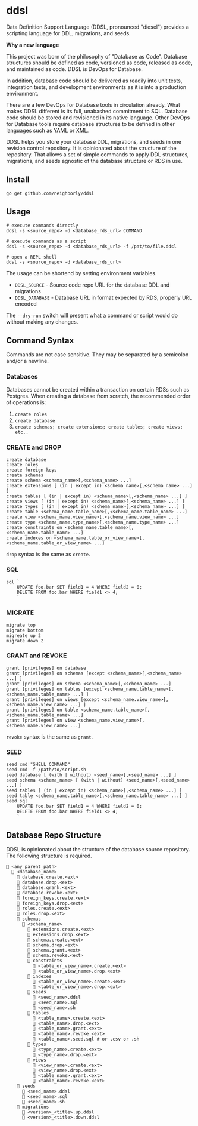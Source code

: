 # ddsl

Data Definition Support Language (DDSL, pronounced "diesel") provides a scripting language for DDL, migrations, and seeds. 

**Why a new language**

This project was born of the philosophy of "Database as Code". Database structures should be defined as code, versioned 
as code, released as code, and maintained as code. DDSL is DevOps for Database.

In addition, database code should be delivered as readily into unit tests, integration tests, and development environments
as it is into a production environment.

There are a few DevOps for Database tools in circulation already. What makes DDSL different is its full, unabashed
commitment to SQL. Database code should be stored and revisioned in its native language. Other DevOps for Database
tools require database structures to be defined in other languages such as YAML or XML.

DDSL helps you store your database DDL, migrations, and seeds in one revision control repository. It is opinionated
about the structure of the repository. That allows a set of simple commands to apply DDL structures, migrations, and seeds
agnostic of the database structure or RDS in use.

## Install

```$sh
go get github.com/neighborly/ddsl
```

## Usage

```$sh
# execute commands directly
ddsl -s <source_repo> -d <database_rds_url> COMMAND 

# execute commands as a script
ddsl -s <source_repo> -d <database_rds_url> -f /pat/to/file.ddsl

# open a REPL shell
ddsl -s <source_repo> -d <database_rds_url>
```

The usage can be shortend by setting environment variables.

* `DDSL_SOURCE` - Source code repo URL for the database DDL and migrations
* `DDSL_DATABASE` - Database URL in format expected by RDS, properly URL encoded

The `--dry-run` switch will present what a command or script would do without making any changes.

## Command Syntax

Commands are not case sensitive. They may be separated by a semicolon and/or a newline.

### Databases

Databases cannot be created within a transaction on certain RDSs such as Postgres. When creating a database from scratch,
the recommended order of operations is:

1. `create roles`
2. `create database` 
3. `create schemas; create extensions; create tables; create views; etc..`    

### CREATE and DROP
```
create database
create roles
create foreign-keys
create schemas
create schema <schema_name>[,<schema_name> ...]
create extensions [ (in | except in) <schema_name>[,<schema_name> ...] ]
create tables [ (in | except in) <schema_name>[,<schema_name> ...] ]
create views [ (in | except in) <schema_name>[,<schema_name> ...] ]
create types [ (in | except in) <schema_name>[,<schema_name> ...] ]
create table <schema_name.table_name>[,<schema_name.table_name> ...]
create view <schema_name.view_name>[,<schema_name.view_name> ...]
create type <schema_name.type_name>[,<schema_name.type_name> ...]
create constraints on <schema_name.table_name>[,<schema_name.table_name> ...]
create indexes on <schema_name.table_or_view_name>[,<schema_name.table_or_view_name> ...]
```

`drop` syntax is the same as `create`.

### SQL
```
sql `
    UPDATE foo.bar SET field1 = 4 WHERE field2 = 0;
    DELETE FROM foo.bar WHERE field1 <> 4;
    `
```

### MIGRATE
```
migrate top
migrate bottom
migreate up 2
migrate down 2
```

### GRANT and REVOKE
```
grant [privileges] on database
grant [privileges] on schemas [except <schema_name>[,<schema_name> ...] ]
grant [privileges] on schema <schema_name>[,<schema_name> ...]
grant [privileges] on tables [except <schema_name.table_name>[,<schema_name.table_name> ...] ]
grant [privileges] on views [except <schema_name.view_name>[,<schema_name.view_name> ...] ]
grant [privileges] on table <schema_name.table_name>[,<schema_name.table_name> ...]
grant [privileges] on view <schema_name.view_name>[,<schema_name.view_name> ...]
```

`revoke` syntax is the same as `grant`.

### SEED
```
seed cmd "SHELL COMMAND"
seed cmd -f /path/to/script.sh
seed database [ (with | without) <seed_name>[,<seed_name> ...] ]
seed schema <schema_name> [ (with | without) <seed_name>[,<seed_name> ...] ]
seed tables [ (in | except in) <schema_name>[,<schema_name> ...] ]
seed table <schema_name.table_name>[,<schema_name.table_name> ...] ]
seed sql `
    UPDATE foo.bar SET field1 = 4 WHERE field2 = 0;
    DELETE FROM foo.bar WHERE field1 <> 4;
    `
```

## Database Repo Structure

DDSL is opinionated about the structure of the database source repository.
The following structure is required.

```
📂 <any_parent_path>
  📂 <database_name>
    📄 database.create.<ext> 
    📄 database.drop.<ext>
    📄 database.grank.<ext> 
    📄 database.revoke.<ext>
    📄 foreign_keys.create.<ext>  
    📄 foreign_keys.drop.<ext>
    📄 roles.create.<ext>
    📄 roles.drop.<ext>
    📂 schemas
      📂 <schema_name>
        📄 extensions.create.<ext>
        📄 extensions.drop.<ext>
        📄 schema.create.<ext>
        📄 schema.drop.<ext>
        📄 schema.grant.<ext>
        📄 schema.revoke.<ext>
        📂 constraints
          📄 <table_or_view_name>.create.<ext>
          📄 <table_or_view_name>.drop.<ext>
        📂 indexes
          📄 <table_or_view_name>.create.<ext>
          📄 <table_or_view_name>.drop.<ext>
        📂 seeds
          📄 <seed_name>.ddsl
          📄 <seed_name>.sql
          📄 <seed_name>.sh
        📂 tables
          📄 <table_name>.create.<ext>
          📄 <table_name>.drop.<ext>
          📄 <table_name>.grant.<ext>
          📄 <table_name>.revoke.<ext>
          📄 <table_name>.seed.sql # or .csv or .sh
        📂 types
          📄 <type_name>.create.<ext>
          📄 <type_name>.drop.<ext>
        📂 views
          📄 <view_name>.create.<ext>
          📄 <view_name>.drop.<ext>
          📄 <table_name>.grant.<ext>
          📄 <table_name>.revoke.<ext>
    📂 seeds
      📄 <seed_name>.ddsl
      📄 <seed_name>.sql
      📄 <seed_name>.sh
    📂 migrations
      📄 <version>_<title>.up.ddsl
      📄 <version>_<title>.down.ddsl
```

